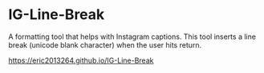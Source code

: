 # IG-Line-Break

A formatting tool that helps with Instagram captions. This tool inserts a line break (unicode blank character) when the user hits return.

https://eric2013264.github.io/IG-Line-Break
